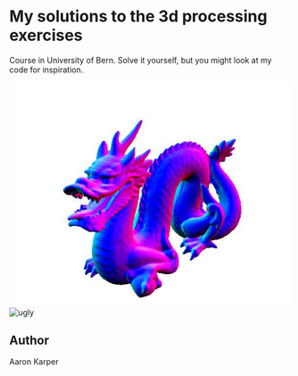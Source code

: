 # My solutions to the 3d processing exercises

Course in University of Bern. Solve it yourself, but you might look at my code for inspiration.

![ugly](additonal/weird_dragon.JPG) ![ugly](additonal/oct.jpg)

## Author
Aaron Karper

